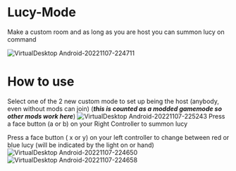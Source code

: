# Lucy-Mode
Make a custom room and as long as you are host you can summon lucy on command

![VirtualDesktop Android-20221107-224711](https://user-images.githubusercontent.com/82724623/200431850-7216c295-523e-46f0-884f-cb23f57ebb38.jpg)

# How to use
Select one of the 2 new custom mode to set up being the host (anybody, even without mods can join)  (***this is counted as a modded gamemode so other mods work here***)
![VirtualDesktop Android-20221107-225243](https://user-images.githubusercontent.com/82724623/200432699-f9bf6af8-a69b-4ce0-aceb-49506816db2e.jpg)
Press a face button (a or b) on your Right Controller to summon lucy

Press a face button ( x or y) on your left controller to change between red or blue lucy (will be indicated by the light on or hand)
![VirtualDesktop Android-20221107-224650](https://user-images.githubusercontent.com/82724623/200431875-d72c2094-3d58-44c6-8e78-a005f0c6fa03.jpg) ![VirtualDesktop Android-20221107-224658](https://user-images.githubusercontent.com/82724623/200431876-9b458a72-3603-4452-a57a-fa0b4637d1b0.jpg)
